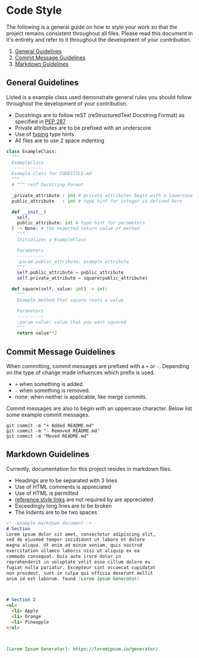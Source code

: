 # Code Style
The following is a general guide on how to style your work so that the project
remains consistent throughout all files. Please read this document in it's entirety
and refer to it throughout the development of your contribution.

1. [General Guidelines](#general-guidelines)
2. [Commit Message Guidelines](#commit-message-guidelines)
3. [Markdown Guidelines](#markdown-guidelines)



## General Guidelines
Listed is a example class used demonstrate general rules you should follow throughout the development of your contribution.

- Docstrings are to follow reST (reStructuredText Docstring Format) as specified in [PEP 287](https://peps.python.org/pep-0287/)
- Private attributes are to be prefixed with an underscore
- Use of [typing](https://docs.python.org/3/library/typing.html) type hints
- All files are to use 2 space indenting

```python
class ExampleClass:
  """
  ExampleClass
  ------------
  Example class for CODESTYLE.md
  """
  # ^^^ reST Docstring Format

  _private_attribute : int # private attributes begin with a lowercase
  public_attribute   : int # type hint for integer is defined here

  def __init__(
    self,
    public_attribute: int # type hint for parameters
  ) -> None: # the expected return value of method
    """
    Initializes a ExampleClass

    Parameters
    ----------
    :param public_attribute: example attribute
    """
    self.public_attribute = public_attribute
    self.private_attribute = square(public_attribute)

  def square(self, value: int) -> int:
    """
    Example method that square roots a value

    Parameters
    ----------
    :param value: value that you want squared
    """
    return value**2
```



## Commit Message Guidelines
When committing, commit messages are prefixed with a `+` or `-`. Depending on the type of change made 
influences which prefix is used.

 - `+` when something is added.
 - `-` when something is removed.
 - none: when neither is applicable, like merge commits.

Commit messages are also to begin with an uppercase character. Below list some example commit messages.

```
git commit -m "+ Added README.md"
git commit -m "- Removed README.md"
git commit -m "Moved README.md"
```



## Markdown Guidelines
Currently, documentation for this project resides in markdown files.
 - Headings are to be separated with 3 lines
 - Use of HTML comments is appreciated
 - Use of HTML is permitted
 - [reference style links](https://www.markdownguide.org/basic-syntax/#reference-style-links) are not required by are appreciated
 - Exceedingly long lines are to be broken
 - The indents are to be two spaces 

```markdown
<!--example markdown document-->
# Section
Lorem ipsum dolor sit amet, consectetur adipiscing elit,
sed do eiusmod tempor incididunt ut labore et dolore 
magna aliqua. Ut enim ad minim veniam, quis nostrud 
exercitation ullamco laboris nisi ut aliquip ex ea 
commodo consequat. Duis aute irure dolor in 
reprehenderit in voluptate velit esse cillum dolore eu 
fugiat nulla pariatur. Excepteur sint occaecat cupidatat 
non proident, sunt in culpa qui officia deserunt mollit 
anim id est laborum. found [Lorem Ipsum Generator]



# Section 2
<ul>
  <li> Apple
  <li> Orange
  <li> Pineapple
</ul>



[Lorem Ipsum Generator]: https://loremipsum.io/generator/
```
